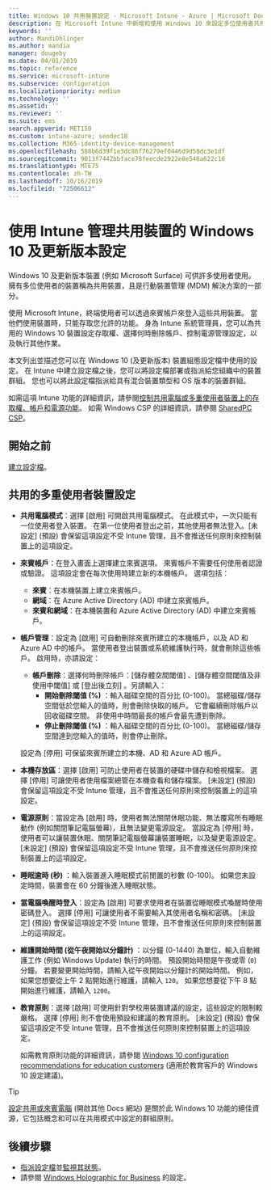 ```yaml
---
title: Windows 10 共用裝置設定 - Microsoft Intune - Azure | Microsoft Docs
description: 在 Microsoft Intune 中新增和使用 Windows 10 來設定多位使用者共用或使用的裝置。 查看他們在裝置上進行的所有設定清單，包括 Microsoft Surface。 在裝置組態設定檔中控制來賓帳戶、管理帳戶和刪除非使用中的帳戶、允許或防止儲存至本機儲存體、設定電源和睡眠選項、選擇何時安裝更新，以及在教育環境中使用裝置。
keywords: ''
author: MandiOhlinger
ms.author: mandia
manager: dougeby
ms.date: 04/01/2019
ms.topic: reference
ms.service: microsoft-intune
ms.subservice: configuration
ms.localizationpriority: medium
ms.technology: ''
ms.assetid: ''
ms.reviewer: ''
ms.suite: ems
search.appverid: MET150
ms.custom: intune-azure; seodec18
ms.collection: M365-identity-device-management
ms.openlocfilehash: 588b6d39f1e3dc86f76279ef0446d9d58dc3e1df
ms.sourcegitcommit: 9013f7442bbface78feecde2922e8e546a622c16
ms.translationtype: MTE75
ms.contentlocale: zh-TW
ms.lasthandoff: 10/16/2019
ms.locfileid: "72506612"
---
```

# <a name="windows-10-and-later-settings-to-manage-shared-devices-using-intune"></a>使用 Intune 管理共用裝置的 Windows 10 及更新版本設定

Windows 10 及更新版本裝置 (例如 Microsoft Surface) 可供許多使用者使用。 擁有多位使用者的裝置稱為共用裝置，且是行動裝置管理 (MDM) 解決方案的一部分。

使用 Microsoft Intune，終端使用者可以透過來賓帳戶來登入這些共用裝置。 當他們使用裝置時，只能存取您允許的功能。 身為 Intune 系統管理員，您可以為共用的 Windows 10 裝置設定存取權、選擇何時刪除帳戶、控制電源管理設定，以及執行其他作業。

本文列出並描述您可以在 Windows 10 (及更新版本) 裝置組態設定檔中使用的設定。 在 Intune 中建立設定檔之後，您可以將設定檔部署或指派給您組織中的裝置群組。 您也可以將此設定檔指派給具有混合裝置類型和 OS 版本的裝置群組。

如需這項 Intune 功能的詳細資訊，請參閱[控制共用電腦或多重使用者裝置上的存取權、帳戶和電源功能](shared-user-device-settings.md)。 如需 Windows CSP 的詳細資訊，請參閱 [SharedPC CSP](https://docs.microsoft.com/windows/client-management/mdm/sharedpc-csp)。

## <a name="before-your-begin"></a>開始之前

[建立設定檔](shared-user-device-settings.md)。

## <a name="shared-multi-user-device-settings"></a>共用的多重使用者裝置設定

- **共用電腦模式**：選擇 [啟用]  可開啟共用電腦模式。 在此模式中，一次只能有一位使用者登入裝置。 在第一位使用者登出之前，其他使用者無法登入。[未設定]  (預設) 會保留這項設定不受 Intune 管理，且不會推送任何原則來控制裝置上的這項設定。
- **來賓帳戶**：在登入畫面上選擇建立來賓選項。 來賓帳戶不需要任何使用者認證或驗證。 這項設定會在每次使用時建立新的本機帳戶。 選項包括：
  - **來賓**：在本機裝置上建立來賓帳戶。
  - **網域**：在 Azure Active Directory (AD) 中建立來賓帳戶。
  - **來賓和網域**：在本機裝置和 Azure Active Directory (AD) 中建立來賓帳戶。
- **帳戶管理**：設定為 [啟用]  可自動刪除來賓所建立的本機帳戶，以及 AD 和 Azure AD 中的帳戶。 當使用者登出裝置或系統維護執行時，就會刪除這些帳戶。 啟用時，亦請設定：
  - **帳戶刪除**：選擇何時刪除帳戶：[儲存體空間閾值]  、[儲存體空間閾值及非使用中閾值]  或 [登出後立刻]  。另請輸入：
    - **開始刪除閾值 (%)** ：輸入磁碟空間的百分比 (0-100)。 當總磁碟/儲存空間低於您輸入的值時，則會刪除快取的帳戶。 它會繼續刪除帳戶以回收磁碟空間。 非使用中時間最長的帳戶會最先遭到刪除。
    - **停止刪除閾值 (%)** ：輸入磁碟空間的百分比 (0-100)。 當總磁碟/儲存空間達到您輸入的值時，則會停止刪除。

  設定為 [停用]  可保留來賓所建立的本機、AD 和 Azure AD 帳戶。

- **本機存放區**：選擇 [啟用]  可防止使用者在裝置的硬碟中儲存和檢視檔案。 選擇 [停用]  可讓使用者使用檔案總管在本機查看和儲存檔案。 [未設定]  (預設) 會保留這項設定不受 Intune 管理，且不會推送任何原則來控制裝置上的這項設定。
- **電源原則**：當設定為 [啟用]  時，使用者無法關閉休眠功能、無法覆寫所有睡眠動作 (例如關閉筆記電腦螢幕)，且無法變更電源設定。 當設定為 [停用]  時，使用者可以讓裝置休眠、關閉筆記電腦螢幕讓裝置睡眠，以及變更電源設定。 [未設定]  (預設) 會保留這項設定不受 Intune 管理，且不會推送任何原則來控制裝置上的這項設定。
- **睡眠逾時 (秒)** ：輸入裝置進入睡眠模式前閒置的秒數 (0-100)。 如果您未設定時間，裝置會在 60 分鐘後進入睡眠狀態。
- **當電腦喚醒時登入**：設定為 [啟用]  可要求使用者在裝置從睡眠模式喚醒時使用密碼登入。 選擇 [停用]  可讓使用者不需要輸入其使用者名稱和密碼。 [未設定]  (預設) 會保留這項設定不受 Intune 管理，且不會推送任何原則來控制裝置上的這項設定。
- **維護開始時間 (從午夜開始以分鐘計)** ：以分鐘 (0-1440) 為單位，輸入自動維護工作 (例如 Windows Update) 執行的時間。 預設開始時間是午夜或零 (`0`) 分鐘。 若要變更開始時間，請輸入從午夜開始以分鐘計的開始時間。 例如，如果您想要從上午 2 點開始進行維護，請輸入 `120`。 如果您想要從下午 8 點開始進行維護，請輸入 `1200`。
- **教育原則**：選擇 [啟用]  可使用針對學校用裝置建議的設定，這些設定的限制較嚴格。 選擇 [停用]  則不會使用預設和建議的教育原則。 [未設定]  (預設) 會保留這項設定不受 Intune 管理，且不會推送任何原則來控制裝置上的這項設定。

  如需教育原則功能的詳細資訊，請參閱 [Windows 10 configuration recommendations for education customers](https://docs.microsoft.com/education/windows/configure-windows-for-education) (適用於教育客戶的 Windows 10 設定建議)。

> [!TIP]
> [設定共用或來賓電腦](https://docs.microsoft.com/windows/configuration/set-up-shared-or-guest-pc) (開啟其他 Docs 網站) 是關於此 Windows 10 功能的絕佳資源，它包括概念和可以在共用模式中設定的群組原則。

## <a name="next-steps"></a>後續步驟

- [指派設定檔](device-profile-assign.md)並[監視其狀態](device-profile-monitor.md)。
- 請參閱 [Windows Holographic for Business](shared-user-device-settings-windows-holographic.md) 的設定。
